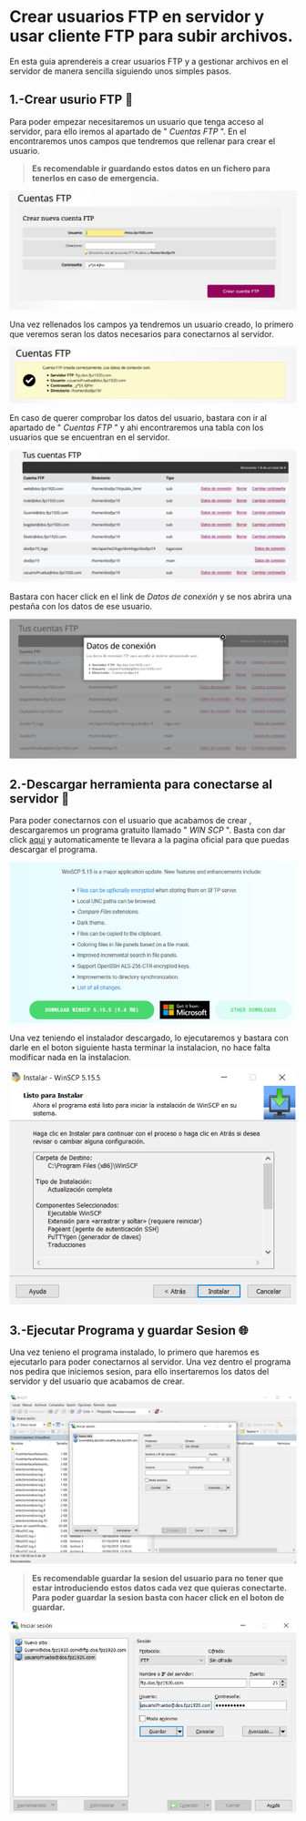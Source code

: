 
# Crear usuarios FTP en servidor y usar cliente FTP para subir archivos.

En esta guia aprendereis a crear usuarios FTP y a gestionar archivos en el servidor de manera sencilla siguiendo unos simples pasos.

## 1.-Crear usurio FTP  	:bust_in_silhouette:

Para poder empezar necesitaremos un usuario que tenga acceso al servidor, para ello iremos al apartado de " *Cuentas FTP* ". 
En el encontraremos unos campos que tendremos que rellenar para crear el usuario.

>**Es recomendable ir guardando estos datos en un fichero para tenerlos en caso de emergencia.**


![Imagen de creacion de usuario](images/doc06/CrearUsuario.PNG)

Una vez rellenados los campos ya tendremos un usuario creado, lo primero que veremos seran los datos necesarios para conectarnos al servidor.

![Imagen de datos del usuario](images/doc06/DatosUsuario.PNG)

En caso de querer comprobar los datos del usuario, bastara con ir al apartado de " *Cuentas FTP* " y ahi encontraremos una tabla con los usuarios que se encuentran en el servidor.

![Imagen de datos del usuario](images/doc06/ComprobarDatos.PNG)

Bastara con hacer click en el link de *Datos de conexión* y se nos abrira una pestaña con los datos de ese usuario.

![Imagen de datos del usuario en modal](images/doc06/DatosUsuarioModal.PNG)

## 2.-Descargar herramienta para conectarse al servidor :wrench:

Para poder conectarnos con el usuario que acabamos de crear , descargaremos un programa gratuito llamado " *WIN SCP* ". Basta con dar click [aqui](https://winscp.net/eng/download.php) y automaticamente te llevara a la pagina oficial para que puedas descargar el programa.

![Imagen de la descarga de Win SCP](images/doc06/DescargaWinSCP.PNG)

Una vez teniendo el instalador descargado, lo ejecutaremos y bastara con darle en el boton siguiente hasta terminar la instalacion, no hace falta modificar nada en la instalacion.

![Imagen de como se termina la instalacion de Win SCP](images/doc06/TerminarInstalacion.PNG)


## 3.-Ejecutar Programa y guardar Sesion :globe_with_meridians:

Una vez tenieno el programa instalado, lo primero que haremos es ejecutarlo para poder conectarnos al servidor. Una vez dentro el programa nos pedira que iniciemos sesion, para ello insertaremos los datos del servidor y del usuario que acabamos de crear.

![Imagen de los campos que te pide Win SCP al abrir](images/doc06/SesionWinSCP.PNG)

 
>**Es recomendable guardar la sesion del usuario para no tener que estar introduciendo estos datos cada vez que quieras conectarte. Para poder guardar la sesion basta con hacer click en el boton de guardar.**



![Imagen de como se ven los datos metidos en el login de Win SCP](images/doc06/DatosMetidosWinSCP.PNG)